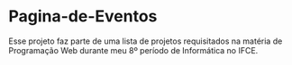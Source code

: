# Pagina-de-Eventos
Esse projeto faz parte de uma lista de projetos requisitados na matéria de Programação Web durante meu 8º período de Informática no IFCE.
